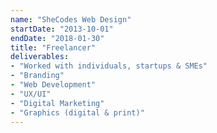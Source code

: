 ```yaml
---
name: "SheCodes Web Design"
startDate: "2013-10-01"
endDate: "2018-01-30"
title: "Freelancer"
deliverables:
- "Worked with individuals, startups & SMEs"
- "Branding"
- "Web Development"
- "UX/UI"
- "Digital Marketing"
- "Graphics (digital & print)"
---
```

